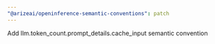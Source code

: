 ```yaml
---
"@arizeai/openinference-semantic-conventions": patch
---
```


Add llm.token_count.prompt_details.cache_input semantic convention
